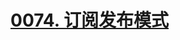 # [0074. 订阅发布模式](https://github.com/Tdahuyou/html-css-js/tree/main/0074.%20%E8%AE%A2%E9%98%85%E5%8F%91%E5%B8%83%E6%A8%A1%E5%BC%8F)

